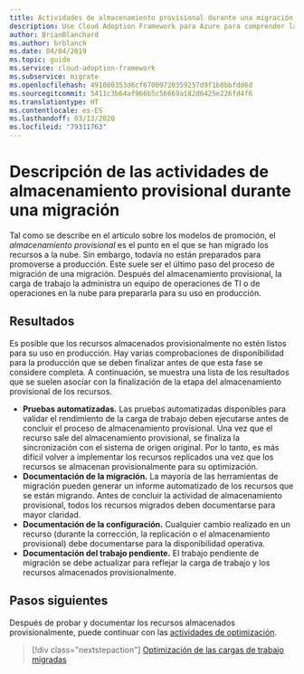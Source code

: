 ```yaml
---
title: Actividades de almacenamiento provisional durante una migración
description: Use Cloud Adoption Framework para Azure para comprender las actividades de almacenamiento provisional y las entregas asociadas necesarias durante una migración.
author: BrianBlanchard
ms.author: brblanch
ms.date: 04/04/2019
ms.topic: guide
ms.service: cloud-adoption-framework
ms.subservice: migrate
ms.openlocfilehash: 491080353d6cf67009720359257d9f1b8bbfdd6d
ms.sourcegitcommit: 5411c3b64af966b5c56669a182d6425e226fd4f6
ms.translationtype: HT
ms.contentlocale: es-ES
ms.lasthandoff: 03/13/2020
ms.locfileid: "79311763"
---
```

# <a name="understand-staging-activities-during-a-migration"></a>Descripción de las actividades de almacenamiento provisional durante una migración

Tal como se describe en el artículo sobre los modelos de promoción, el *almacenamiento provisional* es el punto en el que se han migrado los recursos a la nube. Sin embargo, todavía no están preparados para promoverse a producción. Este suele ser el último paso del proceso de migración de una migración. Después del almacenamiento provisional, la carga de trabajo la administra un equipo de operaciones de TI o de operaciones en la nube para prepararla para su uso en producción.

## <a name="deliverables"></a>Resultados

Es posible que los recursos almacenados provisionalmente no estén listos para su uso en producción. Hay varias comprobaciones de disponibilidad para la producción que se deben finalizar antes de que esta fase se considere completa. A continuación, se muestra una lista de los resultados que se suelen asociar con la finalización de la etapa del almacenamiento provisional de los recursos.

- **Pruebas automatizadas.** Las pruebas automatizadas disponibles para validar el rendimiento de la carga de trabajo deben ejecutarse antes de concluir el proceso de almacenamiento provisional. Una vez que el recurso sale del almacenamiento provisional, se finaliza la sincronización con el sistema de origen original. Por lo tanto, es más difícil volver a implementar los recursos replicados una vez que los recursos se almacenan provisionalmente para su optimización.
- **Documentación de la migración.** La mayoría de las herramientas de migración pueden generar un informe automatizado de los recursos que se están migrando. Antes de concluir la actividad de almacenamiento provisional, todos los recursos migrados deben documentarse para mayor claridad.
- **Documentación de la configuración.** Cualquier cambio realizado en un recurso (durante la corrección, la replicación o el almacenamiento provisional) debe documentarse para la disponibilidad operativa.
- **Documentación del trabajo pendiente.** El trabajo pendiente de migración se debe actualizar para reflejar la carga de trabajo y los recursos almacenados provisionalmente.

## <a name="next-steps"></a>Pasos siguientes

Después de probar y documentar los recursos almacenados provisionalmente, puede continuar con las [actividades de optimización](../optimize/index.md).

> [!div class="nextstepaction"]
> [Optimización de las cargas de trabajo migradas](../optimize/index.md)
